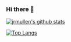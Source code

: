 ### Hi there 👋

[![jrmullen's github stats](https://github-readme-stats.vercel.app/api?username=jrmullen&count_private=true&show_icons=true&shades-of-purpletheme=shades-of-purple)](https://github.com/anuraghazra/github-readme-stats)

[![Top Langs](https://github-readme-stats.vercel.app/api/top-langs/?username=jrmullen?layout=compact&hide=css)](https://github.com/anuraghazra/github-readme-stats)

<!--
**jrmullen/jrmullen** is a ✨ _special_ ✨ repository because its `README.md` (this file) appears on your GitHub profile.

Here are some ideas to get you started:

- 🔭 I’m currently working on ...
- 🌱 I’m currently learning ...
- 👯 I’m looking to collaborate on ...
- 🤔 I’m looking for help with ...
- 💬 Ask me about ...
- 📫 How to reach me: ...
- 😄 Pronouns: ...
- ⚡ Fun fact: ...
-->

